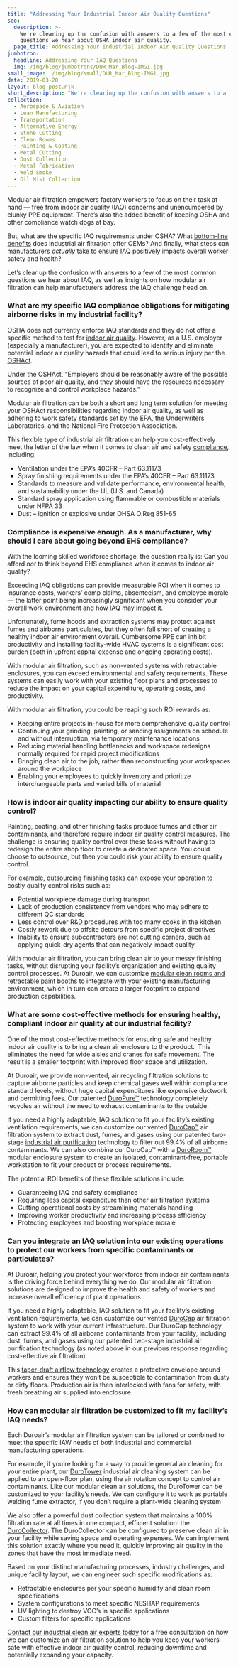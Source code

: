 ```yaml
---
title: "Addressing Your Industrial Indoor Air Quality Questions"
seo:
  description: >-
    We're clearing up the confusion with answers to a few of the most common
    questions we hear about OSHA indoor air quality.
  page_title: Addressing Your Industrial Indoor Air Quality Questions
jumbotron:
  headline: Addressing Your IAQ Questions
  img: /img/blog/jumbotrons/DUR_Mar_Blog-IMG1.jpg
small_image:  /img/blog/small/DUR_Mar_Blog-IMG1.jpg
date: 2019-03-28
layout: blog-post.njk
short_description: "We're clearing up the confusion with answers to a few of the most common questions we hear about OSHA indoor air quality."
collection:
  - Aerospace & Aviation
  - Lean Manufacturing
  - Transportation
  - Alternative Energy
  - Stone Cutting
  - Clean Rooms
  - Painting & Coating
  - Metal Cutting
  - Dust Collection
  - Metal Fabrication
  - Weld Smoke
  - Oil Mist Collection
---
```


Modular air filtration empowers factory workers to focus on their task at hand — free from indoor air quality (IAQ) concerns and unencumbered by clunky PPE equipment. There’s also the added benefit of keeping OSHA and other compliance watch dogs at bay.  

But, what are the specific IAQ requirements under OSHA? What [bottom-line benefits](https://www.duroair.com/selling-roi-exceeding-environmental-compliance/) does industrial air filtration offer OEMs? And finally, what steps can manufacturers _actually_ take to ensure IAQ positively impacts overall worker safety and health?  

Let’s clear up the confusion with answers to a few of the most common questions we hear about IAQ, as well as insights on how modular air filtration can help manufacturers address the IAQ challenge head on.

### What are my specific IAQ compliance obligations for mitigating airborne risks in my industrial facility?

OSHA does not currently enforce IAQ standards and they do not offer a specific method to test for [indoor air quality](https://www.osha.gov/Publications/3430indoor-air-quality-sm.pdf). However, as a U.S. employer (especially a manufacturer), you are expected to identify and eliminate potential indoor air quality hazards that could lead to serious injury per the [OSHAct](https://www.osha.gov/SLTC/indoorairquality/faqs.html).  

Under the OSHAct, “Employers should be reasonably aware of the possible sources of poor air quality, and they should have the resources necessary to recognize and control workplace hazards.”  

Modular air filtration can be both a short and long term solution for meeting your OSHAct responsibilities regarding indoor air quality, as well as adhering to work safety standards set by the EPA, the Underwriters Laboratories, and the National Fire Protection Association.  

This flexible type of industrial air filtration can help you cost-effectively meet the letter of the law when it comes to clean air and safety [compliance](https://www.duroair.com/about-us/safety-and-compliance/), including:

- Ventilation under the EPA’s 40CFR – Part 63.11173
- Spray finishing requirements under the EPA’s 40CFR – Part 63.11173
- Standards to measure and validate performance, environmental health, and sustainability under the UL (U.S. and Canada)
- Standard spray application using flammable or combustible materials under NFPA 33
- Dust – ignition or explosive under OHSA O.Reg 851-65

### Compliance is expensive enough. As a manufacturer, why should I care about going beyond EHS compliance?

With the looming skilled workforce shortage, the question really is: Can you afford _not_ to think beyond EHS compliance when it comes to indoor air quality?  

Exceeding IAQ obligations can provide measurable ROI when it comes to insurance costs, workers’ comp claims, absenteeism, and employee morale — the latter point being increasingly significant when you consider your overall work environment and how IAQ may impact it.  

Unfortunately, fume hoods and extraction systems may protect against fumes and airborne particulates, but they often fall short of creating a healthy indoor air environment overall. Cumbersome PPE can inhibit productivity and installing facility-wide HVAC systems is a significant cost burden (both in upfront capital expense and ongoing operating costs).  

With modular air filtration, such as non-vented systems with retractable enclosures, you can exceed environmental and safety requirements. These systems can easily work with your existing floor plans and processes to reduce the impact on your capital expenditure, operating costs, and productivity.  

With modular air filtration, you could be reaping such ROI rewards as:

- Keeping entire projects in-house for more comprehensive quality control
- Continuing your grinding, painting, or sanding assignments on schedule and without interruption, via temporary maintenance locations
- Reducing material handling bottlenecks and workspace redesigns normally required for rapid project modifications
- Bringing clean air to the job, rather than reconstructing your workspaces around the workpiece
- Enabling your employees to quickly inventory and prioritize interchangeable parts and varied bills of material

### How is indoor air quality impacting our ability to ensure quality control?

Painting, coating, and other finishing tasks produce fumes and other air contaminants, and therefore require indoor air quality control measures. The challenge is ensuring quality control over these tasks without having to redesign the entire shop floor to create a dedicated space. You could choose to outsource, but then you could risk your ability to ensure quality control.

For example, outsourcing finishing tasks can expose your operation to costly quality control risks such as:

- Potential workpiece damage during transport
- Lack of production consistency from vendors who may adhere to different QC standards
- Less control over R&D procedures with too many cooks in the kitchen
- Costly rework due to offsite detours from specific project directives
- Inability to ensure subcontractors are not cutting corners, such as applying quick-dry agents that can negatively impact quality

With modular air filtration, you can bring clean air to your messy finishing tasks, without disrupting your facility’s organization and existing quality control processes. At Duroair, we can customize [modular clean rooms and retractable paint booths](https://www.duroair.com/technologies-solutions/) to integrate with your existing manufacturing environment, which in turn can create a larger footprint to expand production capabilities.  

### What are some cost-effective methods for ensuring healthy, compliant indoor air quality at our industrial facility?

One of the most cost-effective methods for ensuring safe and healthy indoor air quality is to bring a clean air enclosure to the product.  This eliminates the need for wide aisles and cranes for safe movement. The result is a smaller footprint with improved floor space and utilization.  

At Duroair, we provide non-vented, air recycling filtration solutions to capture airborne particles and keep chemical gases well within compliance standard levels, without huge capital expenditures like expensive ductwork and permitting fees. Our patented [DuroPure™](https://www.duroair.com/technologies-solutions/non-vented-air-recycling-filtration-solutions/) technology completely recycles air without the need to exhaust contaminants to the outside.  

If you need a highly adaptable, IAQ solution to fit your facility’s existing ventilation requirements, we can customize our vented [DuroCap™](https://www.duroair.com/technologies-solutions/vented-filtration-solutions/) air filtration system to extract dust, fumes, and gases using our patented two-stage [industrial air purification](https://www.duroair.com/technologies-solutions/) technology to filter out 99.4% of all airborne contaminants. We can also combine our DuroCap™ with a [DuroRoom™](https://www.duroair.com/technologies-solutions/retractable-enclosure-systems/) modular enclosure system to create an isolated, contaminant-free, portable workstation to fit your product or process requirements.  

The potential ROI benefits of these flexible solutions include:

- Guaranteeing IAQ and safety compliance
- Requiring less capital expenditure than other air filtration systems
- Cutting operational costs by streamlining materials handling
- Improving worker productivity and increasing process efficiency
- Protecting employees and boosting workplace morale

### Can you integrate an IAQ solution into our existing operations to protect our workers from specific contaminants or particulates?

At Duroair, helping you protect your workforce from indoor air contaminants is the driving force behind everything we do. Our modular air filtration solutions are designed to improve the health and safety of workers and increase overall efficiency of plant operations.  

If you need a highly adaptable, IAQ solution to fit your facility’s existing ventilation requirements, we can customize our vented [DuroCap](https://www.duroair.com/technologies-solutions/vented-filtration-solutions/) air filtration system to work with your current infrastructure. Our DuroCap technology can extract 99.4% of all airborne contaminants from your facility, including dust, fumes, and gases using our patented two-stage industrial air purification technology (as noted above in our previous response regarding cost-effective air filtration).  

This [taper-draft airflow technology](https://www.duroair.com/technologies-solutions/taper-draft-air-filtration-technology/) creates a protective envelope around workers and ensures they won’t be susceptible to contamination from dusty or dirty floors. Production air is then interlocked with fans for safety, with fresh breathing air supplied into enclosure.  

### How can modular air filtration be customized to fit my facility’s IAQ needs?

Each Duroair’s modular air filtration system can be tailored or combined to meet the specific IAW needs of both industrial and commercial manufacturing operations.  

For example, if you’re looking for a way to provide general air cleaning for your entire plant, our [DuroTower](https://www.duroair.com/technologies-solutions/air-cleaning-systems/) industrial air cleaning system can be applied to an open-floor plan, using the air rotation concept to control air contaminants. Like our modular clean air solutions, the DuroTower can be customized to your facility’s needs. We can configure it to work as portable welding fume extractor, if you don’t require a plant-wide cleaning system  

We also offer a powerful dust collection system that maintains a 100% filtration rate at all times in one compact, efficient solution: the [DuroCollector](https://www.duroair.com/technologies-solutions/vertical-cartridge-dust-collectors/). The DuroCollector can be configured to preserve clean air in your facility while saving space and operating expenses. We can implement this solution exactly where you need it, quickly improving air quality in the zones that have the most immediate need.

Based on your distinct manufacturing processes, industry challenges, and unique facility layout, we can engineer such specific modifications as:

- Retractable enclosures per your specific humidity and clean room specifications
- System configurations to meet specific NESHAP requirements
- UV lighting to destroy VOC’s in specific applications
- Custom filters for specific applications

[Contact our industrial clean air experts today](https://www.duroair.com/request-consultation/) for a free consultation on how we can customize an air filtration solution to help you keep your workers safe with effective indoor air quality control, reducing downtime and potentially expanding your capacity.
